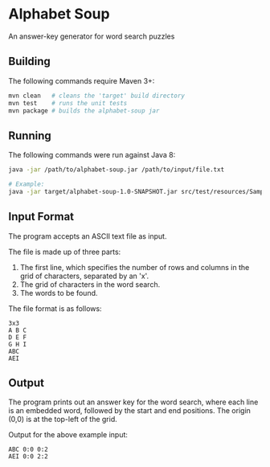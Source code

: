 # Alphabet Soup

An answer-key generator for word search puzzles

## Building

The following commands require Maven 3+:

```bash
mvn clean   # cleans the 'target' build directory
mvn test    # runs the unit tests 
mvn package # builds the alphabet-soup jar 
```

## Running

The following commands were run against Java 8:

```bash
java -jar /path/to/alphabet-soup.jar /path/to/input/file.txt

# Example:
java -jar target/alphabet-soup-1.0-SNAPSHOT.jar src/test/resources/SampleInput.txt
```

## Input Format
The program accepts an ASCII text file as input. 

The file is made up of three parts: 
1. The first line, which specifies the number of rows and columns in the grid of characters, separated by an 'x'. 
2. The grid of characters in the word search. 
3. The words to be found.

The file format is as follows:

```
3x3
A B C
D E F
G H I
ABC
AEI
```

## Output
The program prints out an answer key for the word search, where each line is an embedded word, followed by the start and
end positions. The origin (0,0) is at the top-left of the grid.

Output for the above example input:
```
ABC 0:0 0:2
AEI 0:0 2:2
```